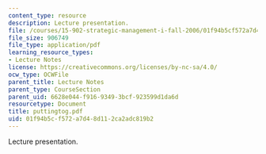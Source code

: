 ```yaml
---
content_type: resource
description: Lecture presentation.
file: /courses/15-902-strategic-management-i-fall-2006/01f94b5cf572a7d48d112ca2adc819b2_puttingtog.pdf
file_size: 906749
file_type: application/pdf
learning_resource_types:
- Lecture Notes
license: https://creativecommons.org/licenses/by-nc-sa/4.0/
ocw_type: OCWFile
parent_title: Lecture Notes
parent_type: CourseSection
parent_uid: 6628e044-f916-9349-3bcf-923599d1da6d
resourcetype: Document
title: puttingtog.pdf
uid: 01f94b5c-f572-a7d4-8d11-2ca2adc819b2
---
```

Lecture presentation.